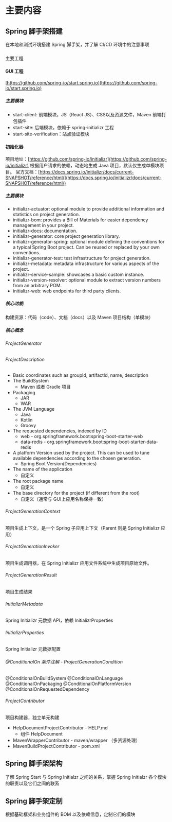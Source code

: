 # 主要内容
## Spring 脚手架搭建
在本地和测试环境搭建 Spring 脚手架，并了解 CI/CD 环境中的注意事项
### 
主要工程
#### GUI 工程
[https://github.com/spring-io/start.spring.io](https://github.com/spring-io/start.spring.io)
##### 主要模块

- start-client: 前端模块，JS（React JS）、CSS以及资源文件，Maven 前端打包插件
- start-site: 后端模块，依赖于 spring-initializr 工程
- start-site-verification：站点验证模块
#### 初始化器
项目地址：[https://github.com/spring-io/initializr](https://github.com/spring-io/initializr)
根据用户请求的依赖，动态地生成 Java 项目，默认仅生成单模块项目。
官方文档：[https://docs.spring.io/initializr/docs/current-SNAPSHOT/reference/html/](https://docs.spring.io/initializr/docs/current-SNAPSHOT/reference/html/)
##### 主要模块

- initializr-actuator: optional module to provide additional information and statistics on project generation.
- initializr-bom: provides a Bill of Materials for easier dependency management in your project.
- initializr-docs: documentation.
- initializr-generator: core project generation library.
- initializr-generator-spring: optional module defining the conventions for a typical Spring Boot project. Can be reused or replaced by your own conventions.
- initializr-generator-test: test infrastructure for project generation.
- initializr-metadata: metadata infrastructure for various aspects of the project.
- initializr-service-sample: showcases a basic custom instance.
- initializr-version-resolver: optional module to extract version numbers from an arbitrary POM.
- initializr-web: web endpoints for third party clients.

##### 核心功能
构建资源：代码（code）、文档（docs）以及 Maven 项目结构（单模块）

##### 核心概念

###### ProjectGenerator
###### ProjectDescription 

- Basic coordinates such as groupId, artifactId, name, description
- The BuildSystem 
   - Maven 或者 Gradle 项目
- Packaging
   - JAR
   - WAR
- The JVM Language
   - Java
   - Kotlin
   - Groovy
- The requested dependencies, indexed by ID
   - web - org.springframework.boot:spring-boot-starter-web
   - data-redis - org.springframework.boot:spring-boot-starter-data-redis
- A platform Version used by the project. This can be used to tune available dependencies according to the chosen generation.
   - Spring Boot Version(Dependencies)
- The name of the application
   - 自定义
- The root package name
   - 自定义
- The base directory for the project (if different from the root)
   - 自定义（通常与 GUI上应用名称保持一致）
###### ProjectGenerationContext
项目生成上下文，是一个 Spring 子应用上下文（Parent 则是 Spring Initializr 应用）
###### ProjectGenerationInvoker
项目生成调用器，在 Spring Initializr 应用文件系统中生成项目原始文件。

###### ProjectGenerationResult
项目生成结果

###### InitializrMetadata
Spring Initializr 元数据 API，依赖 InitializrProperties

###### InitializrProperties
Spring Initializr 元数据配置 

###### @ConditionalOn 条件注解 - ProjectGenerationCondition
@ConditionalOnBuildSystem
@ConditionalOnLanguage
@ConditionalOnPackaging
@ConditionalOnPlatformVersion
@ConditionalOnRequestedDependency

###### ProjectContributor 
项目构建器，独立单元构建

- HelpDocumentProjectContributor - HELP.md
   - 组件 HelpDocument
- MavenWrapperContributor - maven/wrapper （多资源处理）
- MavenBuildProjectContributor  - pom.xml
##### 




## Spring 脚手架架构
了解 Spring Start 与 Spring Initialzr 之间的关系，掌握 Spring Initialzr  各个模块的职责以及它们之间的联系
## Spring 脚手架定制
根据基础框架和业务组件的 BOM 以及依赖信息，定制它们的模块
